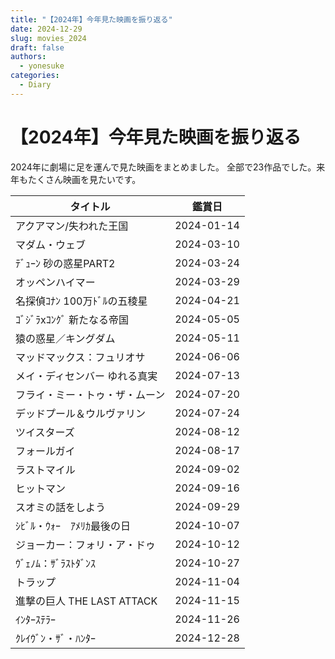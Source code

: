 ```yaml
---
title: "【2024年】今年見た映画を振り返る"
date: 2024-12-29
slug: movies_2024
draft: false
authors:
  - yonesuke
categories:
  - Diary
---
```


# 【2024年】今年見た映画を振り返る

2024年に劇場に足を運んで見た映画をまとめました。
全部で23作品でした。来年もたくさん映画を見たいです。

| タイトル | 鑑賞日 |
| --- | --- |
| アクアマン/失われた王国 | 2024-01-14 |
| マダム・ウェブ | 2024-03-10 |
| ﾃﾞｭｰﾝ 砂の惑星PART2 | 2024-03-24 |
| オッペンハイマー | 2024-03-29 |
| 名探偵ｺﾅﾝ 100万ﾄﾞﾙの五稜星 | 2024-04-21 |
| ｺﾞｼﾞﾗxｺﾝｸﾞ 新たなる帝国 | 2024-05-05 |
| 猿の惑星／キングダム | 2024-05-11 |
| マッドマックス：フュリオサ | 2024-06-06 |
| メイ・ディセンバー ゆれる真実 | 2024-07-13 |
| フライ・ミー・トゥ・ザ・ムーン | 2024-07-20 |
| デッドプール＆ウルヴァリン | 2024-07-24 |
| ツイスターズ | 2024-08-12 |
| フォールガイ | 2024-08-17 |
| ラストマイル | 2024-09-02 |
| ヒットマン | 2024-09-16 |
| スオミの話をしよう | 2024-09-29 |
| ｼﾋﾞﾙ・ｳｫｰ　ｱﾒﾘｶ最後の日 | 2024-10-07 |
| ジョーカー：フォリ・ア・ドゥ | 2024-10-12 |
| ｳﾞｪﾉﾑ：ｻﾞﾗｽﾄﾀﾞﾝｽ | 2024-10-27 |
| トラップ | 2024-11-04 |
| 進撃の巨人 THE LAST ATTACK | 2024-11-15 |
| ｲﾝﾀｰｽﾃﾗｰ | 2024-11-26 |
| ｸﾚｲｳﾞﾝ・ｻﾞ・ﾊﾝﾀｰ | 2024-12-28 |